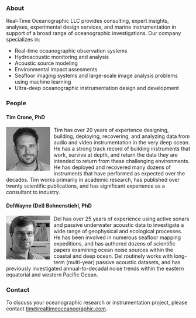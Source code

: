 ### About

Real-Time Oceanographic LLC provides consulting, expert insights, analyses, experimental design services, and marine instrumentation in support of a broad range of oceanographic investigations. Our company specializes in:

  - Real-time oceanographic observation systems
  - Hydroacoustic monitoring and analysis
  - Acoustic source modeling
  - Environmental impact assesments
  - Seafloor imaging systems and large-scale image analysis problems using machine learning
  - Ultra-deep oceanographic instrumentation design and development

### People

#### Tim Crone, PhD

<img src="/assets/img/tim.jpg" alt="Tim Crone" align="left" style="margin: 0px 10px 0px 0px" width="120">Tim has over 20 years of experience designing, building, deploying, recovering, and analyzing data from audio and video instrumentation in the very deep ocean. He has a strong track record of building instruments that work, survive at depth, and return the data they are intended to return from these challenging environments. He has deployed and recovered many dozens of instruments that have performed as expected over the decades. Tim works primarily in academic research, has published over twenty scientific publications, and has significant experience as a consultant to industry.

#### DelWayne (Del) Bohnenstiehl, PhD

<img src="/assets/img/del.jpg" alt="DelWayne Bohnenstiehl" align="left" style="margin: 0px 10px 0px 0px" width="120">Del has over 25 years of experience using active sonars and passive underwater acoustic data to investigate a wide range of geophysical and ecological processes. He has been involved in numerous seafloor mapping expeditions, and has authored dozens of scientific papers examining ocean noise sources within the coastal and deep ocean. Del routinely works with long-term (multi-year) passive acoustic datasets, and has previously investigated annual-to-decadal noise trends within the eastern equatorial and western Pacific Ocean.

### Contact

To discuss your oceanographic research or instrumentation project, please contact tim@realtimeoceanographic.com.
